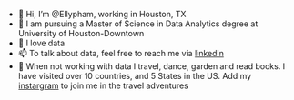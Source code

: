 - 👋 Hi, I’m @Ellypham, working in Houston, TX
- 🌱 I am pursuing a Master of Science in Data Analytics degree at University of Houston-Downtown
- 👀 I love data
- 📫 To talk about data, feel free to reach me via [linkedin](https://www.linkedin.com/in/elly-pham-15018193/)
- 💞️ When not working with data I travel, dance, garden and read books. I have visited over 10 countries, and 5 States in the US. Add my [instargram](https://www.instagram.com/ellyppham/) to join me in the travel adventures
<!---
Ellypham92/Ellypham92 is a ✨ special ✨ repository because its `README.md` (this file) appears on your GitHub profile.
You can click the Preview link to take a look at your changes.
--->
